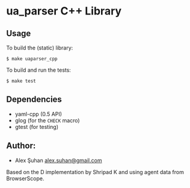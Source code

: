 ua_parser C++ Library
=====================

Usage
-----

To build the (static) library:

    $ make uaparser_cpp

To build and run the tests:

    $ make test

Dependencies
------------

* yaml-cpp (0.5 API)
* glog (for the `CHECK` macro)
* gtest (for testing)

Author:
-------

  * Alex Şuhan <alex.suhan@gmail.com>

  Based on the D implementation by Shripad K and using agent data from BrowserScope.
